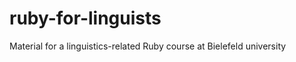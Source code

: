 ruby-for-linguists
==================

Material for a linguistics-related Ruby course at Bielefeld university
